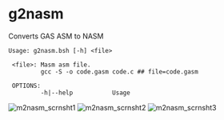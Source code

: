 # g2nasm
Converts GAS ASM to NASM<br> 

```shell
Usage: g2nasm.bsh [-h] <file>

 <file>: Masm asm file.
         gcc -S -o code.gasm code.c ## file=code.gasm

 OPTIONS:
         -h|--help           Usage
```
![m2nasm_scrnsht1](https://raw.githubusercontent.com/AdamDanischewski/m2nasm/assets/m2nasm_1.png "m2nasm_scrnsht1")
![m2nasm_scrnsht2](https://raw.githubusercontent.com/AdamDanischewski/m2nasm/assets/m2nasm_2.png "m2nasm_scrnsht2")
![m2nasm_scrnsht3](https://raw.githubusercontent.com/AdamDanischewski/m2nasm/assets/m2nasm_3.png "m2nasm_scrnsht3")
